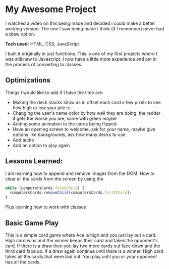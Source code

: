 # My Awesome Project

I watched a video on this being made and decided I could make a better working version. The one I saw being made I think (if I remember) never had a draw option.

**Tech used:** HTML, CSS, JavaScript

I built it originally in just functions. This is one of my first projects where I was still new to Javascript. I now have a little more experience and am in the process of converting to classes.

## Optimizations

Things I would like to add if I have the time are:

- Making the deck stacks show as in offset each card a few pixels to see how high or low your pile is
- Changing the user's name color by how well they are doing. the redder it gets the worse you are, same with green maybe
- Adding some animation to the cards being flipped
- Have an opening screen to welcome, ask for your name, maybe give options like backgrounds, ask how many decks to use
- Add audio
- Add an option to play again

## Lessons Learned:

I am learning how to append and remove images from the DOM. How to clear all the cards from the screen by using the

```javascript
while (computersCards.firstChild) {
  computersCards.removeChild(computersCards.firstChild);
}
```

Plus learning how to work with classes

## Basic Game Play

This is a simple card game where Ace is high and you just lay out a card. High card wins and the winner keeps their card and takes the opponent's card. If there is a draw then you lay two more cards out face down and the third card face up. If a draw again continue until there is a winner. High card takes all the cards that were laid out. You play until you or your opponent has all the cards.

```

```
